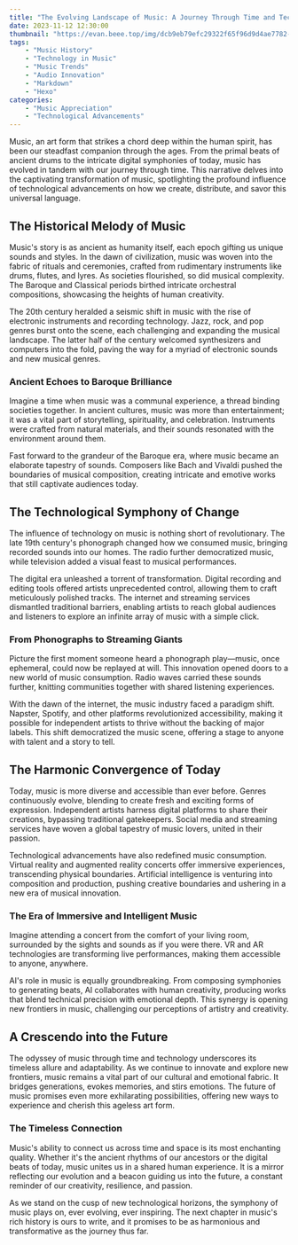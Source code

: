 ```yaml
---
title: "The Evolving Landscape of Music: A Journey Through Time and Technology"
date: 2023-11-12 12:30:00
thumbnail: "https://evan.beee.top/img/dcb9eb79efc29322f65f96d9d4ae7782-54ff1.jpg"
tags:
    - "Music History"
    - "Technology in Music"
    - "Music Trends"
    - "Audio Innovation"
    - "Markdown"
    - "Hexo"
categories:
    - "Music Appreciation"
    - "Technological Advancements"
---
```


Music, an art form that strikes a chord deep within the human spirit, has been our steadfast companion through the ages. From the primal beats of ancient drums to the intricate digital symphonies of today, music has evolved in tandem with our journey through time. This narrative delves into the captivating transformation of music, spotlighting the profound influence of technological advancements on how we create, distribute, and savor this universal language.

## The Historical Melody of Music

Music's story is as ancient as humanity itself, each epoch gifting us unique sounds and styles. In the dawn of civilization, music was woven into the fabric of rituals and ceremonies, crafted from rudimentary instruments like drums, flutes, and lyres. As societies flourished, so did musical complexity. The Baroque and Classical periods birthed intricate orchestral compositions, showcasing the heights of human creativity.

The 20th century heralded a seismic shift in music with the rise of electronic instruments and recording technology. Jazz, rock, and pop genres burst onto the scene, each challenging and expanding the musical landscape. The latter half of the century welcomed synthesizers and computers into the fold, paving the way for a myriad of electronic sounds and new musical genres.

### Ancient Echoes to Baroque Brilliance

Imagine a time when music was a communal experience, a thread binding societies together. In ancient cultures, music was more than entertainment; it was a vital part of storytelling, spirituality, and celebration. Instruments were crafted from natural materials, and their sounds resonated with the environment around them.

Fast forward to the grandeur of the Baroque era, where music became an elaborate tapestry of sounds. Composers like Bach and Vivaldi pushed the boundaries of musical composition, creating intricate and emotive works that still captivate audiences today.

## The Technological Symphony of Change

The influence of technology on music is nothing short of revolutionary. The late 19th century's phonograph changed how we consumed music, bringing recorded sounds into our homes. The radio further democratized music, while television added a visual feast to musical performances.

The digital era unleashed a torrent of transformation. Digital recording and editing tools offered artists unprecedented control, allowing them to craft meticulously polished tracks. The internet and streaming services dismantled traditional barriers, enabling artists to reach global audiences and listeners to explore an infinite array of music with a simple click.

### From Phonographs to Streaming Giants

Picture the first moment someone heard a phonograph play—music, once ephemeral, could now be replayed at will. This innovation opened doors to a new world of music consumption. Radio waves carried these sounds further, knitting communities together with shared listening experiences.

With the dawn of the internet, the music industry faced a paradigm shift. Napster, Spotify, and other platforms revolutionized accessibility, making it possible for independent artists to thrive without the backing of major labels. This shift democratized the music scene, offering a stage to anyone with talent and a story to tell.

## The Harmonic Convergence of Today

Today, music is more diverse and accessible than ever before. Genres continuously evolve, blending to create fresh and exciting forms of expression. Independent artists harness digital platforms to share their creations, bypassing traditional gatekeepers. Social media and streaming services have woven a global tapestry of music lovers, united in their passion.

Technological advancements have also redefined music consumption. Virtual reality and augmented reality concerts offer immersive experiences, transcending physical boundaries. Artificial intelligence is venturing into composition and production, pushing creative boundaries and ushering in a new era of musical innovation.

### The Era of Immersive and Intelligent Music

Imagine attending a concert from the comfort of your living room, surrounded by the sights and sounds as if you were there. VR and AR technologies are transforming live performances, making them accessible to anyone, anywhere.

AI's role in music is equally groundbreaking. From composing symphonies to generating beats, AI collaborates with human creativity, producing works that blend technical precision with emotional depth. This synergy is opening new frontiers in music, challenging our perceptions of artistry and creativity.

## A Crescendo into the Future

The odyssey of music through time and technology underscores its timeless allure and adaptability. As we continue to innovate and explore new frontiers, music remains a vital part of our cultural and emotional fabric. It bridges generations, evokes memories, and stirs emotions. The future of music promises even more exhilarating possibilities, offering new ways to experience and cherish this ageless art form.

### The Timeless Connection

Music's ability to connect us across time and space is its most enchanting quality. Whether it's the ancient rhythms of our ancestors or the digital beats of today, music unites us in a shared human experience. It is a mirror reflecting our evolution and a beacon guiding us into the future, a constant reminder of our creativity, resilience, and passion.

As we stand on the cusp of new technological horizons, the symphony of music plays on, ever evolving, ever inspiring. The next chapter in music's rich history is ours to write, and it promises to be as harmonious and transformative as the journey thus far.